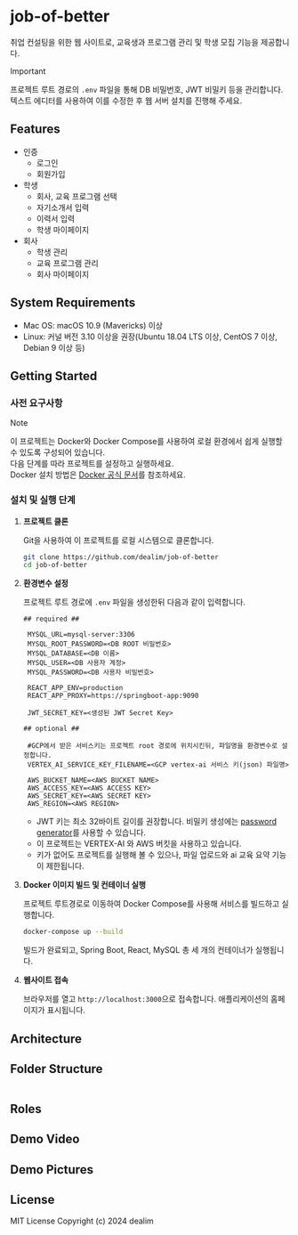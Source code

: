 # job-of-better

취업 컨설팅을 위한 웹 사이트로, 교육생과 프로그램 관리 및 학생 모집 기능을 제공합니다.

> [!Important]
> 프로젝트 루트 경로의 `.env` 파일을 통해 DB 비밀번호, JWT 비밀키 등을 관리합니다.  
> 텍스트 에디터를 사용하여 이를 수정한 후 웹 서버 설치를 진행해 주세요.


## Features

- 인증
  - 로그인
  - 회원가입
- 학생
  - 회사, 교육 프로그램 선택
  - 자기소개서 입력
  - 이력서 입력
  - 학생 마이페이지
- 회사
  - 학생 관리
  - 교육 프로그램 관리
  - 회사 마이페이지

## System Requirements

- Mac OS: macOS 10.9 (Mavericks) 이상
- Linux: 커널 버전 3.10 이상을 권장(Ubuntu 18.04 LTS 이상, CentOS 7 이상, Debian 9 이상 등)

## Getting Started

### 사전 요구사항

> [!Note]
> 이 프로젝트는 Docker와 Docker Compose를 사용하여 로컬 환경에서 쉽게 실행할 수 있도록 구성되어 있습니다.  
> 다음 단계를 따라 프로젝트를 설정하고 실행하세요.   
> Docker 설치 방법은 [Docker 공식 문서](https://docs.docker.com/desktop/)를 참조하세요.
 
### **설치 및 실행 단계**

1. **프로젝트 클론**

   Git을 사용하여 이 프로젝트를 로컬 시스템으로 클론합니다.
    ```bash
    git clone https://github.com/dealim/job-of-better
    cd job-of-better
    ```

1. **환경변수 설정**
   
   프로젝트 루트 경로에 `.env` 파일을 생성한뒤 다음과 같이 입력합니다.
   ```
   ## required ##
   
    MYSQL_URL=mysql-server:3306
    MYSQL_ROOT_PASSWORD=<DB ROOT 비밀번호>
    MYSQL_DATABASE=<DB 이름>
    MYSQL_USER=<DB 사용자 계정>
    MYSQL_PASSWORD=<DB 사용자 비밀번호>
    
    REACT_APP_ENV=production
    REACT_APP_PROXY=https://springboot-app:9090
    
    JWT_SECRET_KEY=<생성된 JWT Secret Key>

   ## optional ##
   
    #GCP에서 받은 서비스키는 프로젝트 root 경로에 위치시킨뒤, 파일명을 환경변수로 설정합니다.
    VERTEX_AI_SERVICE_KEY_FILENAME=<GCP vertex-ai 서비스 키(json) 파일명> 

    AWS_BUCKET_NAME=<AWS BUCKET NAME>
    AWS_ACCESS_KEY=<AWS ACCESS KEY>
    AWS_SECRET_KEY=<AWS SECRET KEY>
    AWS_REGION=<AWS REGION>
   ```
    - JWT 키는 최소 32바이트 길이를 권장합니다. 비밀키 생성에는 [password generator](https://passwords-generator.org/)를 사용할 수 있습니다.
    - 이 프로젝트는 VERTEX-AI 와 AWS 버킷을 사용하고 있습니다.  
    - 키가 없어도 프로젝트를 실행해 볼 수 있으나, 파일 업로드와 ai 교육 요약 기능이 제한됩니다.
5. **Docker 이미지 빌드 및 컨테이너 실행**

   프로젝트 루트경로로 이동하여 Docker Compose를 사용해 서비스를 빌드하고 실행합니다.
    ```bash
    docker-compose up --build
    ```
   빌드가 완료되고, Spring Boot, React, MySQL 총 세 개의 컨테이너가 실행됩니다.

6. **웹사이트 접속**
   
   브라우저를 열고 `http://localhost:3000`으로 접속합니다. 애플리케이션의 홈페이지가 표시됩니다.

## Architecture


## Folder Structure

```

```

## Roles


## Demo Video

## Demo Pictures

## License
MIT License Copyright (c) 2024 dealim
